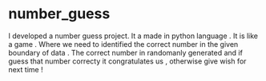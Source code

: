 # number_guess
I developed a number guess project.  It a made in python language . It is like a game . Where we need to identified the correct number in the given boundary of data . The correct number in randomanly generated and if guess that number correcty it congratulates us , otherwise give wish for next time !
